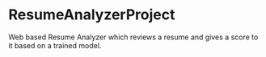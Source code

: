 # ResumeAnalyzerProject
Web based Resume Analyzer which reviews a resume and gives a score to it based on a trained model.
